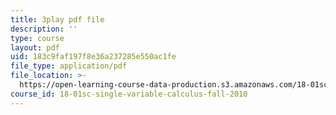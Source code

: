 ```yaml
---
title: 3play pdf file
description: ''
type: course
layout: pdf
uid: 183c9faf197f8e36a237285e550ac1fe
file_type: application/pdf
file_location: >-
  https://open-learning-course-data-production.s3.amazonaws.com/18-01sc-single-variable-calculus-fall-2010/183c9faf197f8e36a237285e550ac1fe_kCPVBl953eY.pdf
course_id: 18-01sc-single-variable-calculus-fall-2010
---
```

